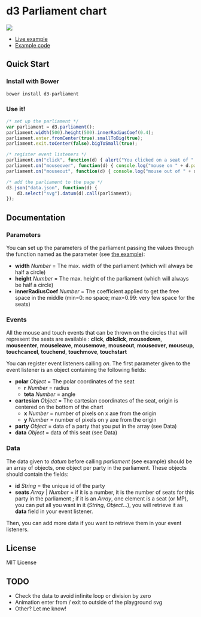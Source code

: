 # d3 Parliament chart

[![](http://www.geoffreybrossard.fr/github/d3-parliament/example.png)](http://www.geoffreybrossard.fr/github/d3-parliament/)

* [Live example](http://www.geoffreybrossard.fr/github/d3-parliament/)
* [Example code](example/)

## Quick Start

### Install with Bower
```
bower install d3-parliament
```

### Use it!
````javascript
/* set up the parliament */
var parliament = d3.parliament();
parliament.width(500).height(500).innerRadiusCoef(0.4);
parliament.enter.fromCenter(true).smallToBig(true);
parliament.exit.toCenter(false).bigToSmall(true);

/* register event listeners */
parliament.on("click", function(d) { alert("You clicked on a seat of " + d.party.name); });
parliament.on("mouseover", function(d) { console.log("mouse on " + d.party.name); });
parliament.on("mouseout", function(d) { console.log("mouse out of " + d.party.name); });

/* add the parliament to the page */
d3.json("data.json", function(d) {
    d3.select("svg").datum(d).call(parliament);
});
````

## Documentation
### Parameters
You can set up the parameters of the parliament passing the values through the function named as the
parameter (see [the example](example/)):
* **width** *Number* = The max. width of the parliament (which will always be half a circle)
* **height** *Number* = The max. height of the parliament (which will always be half a circle)
* **innerRadiusCoef** *Number* = The coefficient applied to get the free space in the middle (min=0: no space; max=0.99: very few space for the seats)

### Events
All the mouse and touch events that can be thrown on the circles that will represent the seats are available :
**click**, **dblclick**, **mousedown**, **mouseenter**, **mouseleave**, **mousemove**, **mouseout**, **mouseover**, **mouseup**, **touchcancel**, **touchend**, **touchmove**, **touchstart**

You can register event listeners calling *on*. The first parameter given to the event listener is
an object containing the following fields:
* **polar** *Object* = The polar coordinates of the seat
  * **r** *Number* = radius
  * **teta** *Number* = angle
* **cartesian** *Object* = The cartesian coordinates of the seat, origin is centered on the bottom of the chart
  * **x** *Number* = number of pixels on x axe from the origin
  * **y** *Number* = number of pixels on y axe from the origin
* **party** *Object* = data of a party that you put in the array (see Data)
* **data** *Object* = data of this seat (see Data)

### Data
The data given to *datum* before calling *parliament* (see example) should be an array of objects,
one object per party in the parliament. These objects should contain the fields:
* **id** *String* = the unique id of the party
* **seats** *Array* | *Number* = if it is a number, it is the number of seats for this party in the parliament ; if it is an *Array*, one element is a seat (or MP), you can put all you want in it (*String*, *Object*...), you will retrieve it as **data** field in your event listener.

Then, you can add more data if you want to retrieve them in your event listeners.

## License
MIT License

## TODO
* Check the data to avoid infinite loop or division by zero
* Animation enter from / exit to outside of the playground svg
* Other? Let me know!
